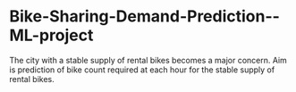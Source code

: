 # Bike-Sharing-Demand-Prediction--ML-project
The city with a stable supply of rental bikes becomes a major concern. Aim is prediction of bike count required at each hour for the stable supply of rental bikes.
